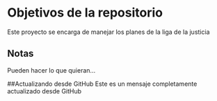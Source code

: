 # Objetivos de la repositorio

Este proyecto se encarga de manejar los planes de la liga de la justicia


## Notas
Pueden hacer lo que quieran...

 ##Actualizando desde GitHub
 Este es un mensaje completamente actualizado desde GitHub
